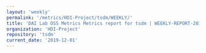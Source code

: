 ```yaml
---
layout: 'weekly'
permalink: '/metrics/HDI-Project/tsdm/WEEKLY/'
title: 'DAI Lab OSS Metrics Metrics report for tsdm | WEEKLY-REPORT-2019-12-01'
organization: 'HDI-Project'
repository: 'tsdm'
current_date: '2019-12-01'
---
```

